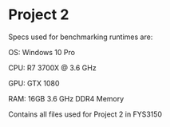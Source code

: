 # Project 2
Specs used for benchmarking runtimes are:

OS: Windows 10 Pro

CPU: R7 3700X @ 3.6 GHz

GPU: GTX 1080

RAM: 16GB 3.6 GHz DDR4 Memory

Contains all files used for Project 2 in FYS3150
